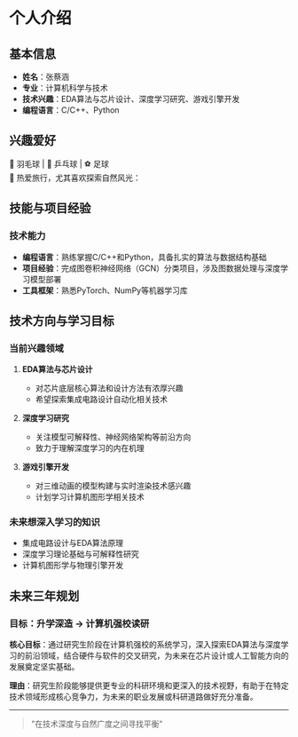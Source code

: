 # 个人介绍

## 基本信息
- **姓名**：张蔡涵
- **专业**：计算机科学与技术
- **技术兴趣**：EDA算法与芯片设计、深度学习研究、游戏引擎开发
- **编程语言**：C/C++、Python

## 兴趣爱好
🏸 羽毛球 | 🏓 乒乓球 | ⚽ 足球  
🌄 热爱旅行，尤其喜欢探索自然风光：

## 技能与项目经验
### 技术能力
- **编程语言**：熟练掌握C/C++和Python，具备扎实的算法与数据结构基础
- **项目经验**：完成图卷积神经网络（GCN）分类项目，涉及图数据处理与深度学习模型部署
- **工具框架**：熟悉PyTorch、NumPy等机器学习库

## 技术方向与学习目标
### 当前兴趣领域
1. **EDA算法与芯片设计**  
   - 对芯片底层核心算法和设计方法有浓厚兴趣
   - 希望探索集成电路设计自动化相关技术

2. **深度学习研究**  
   - 关注模型可解释性、神经网络架构等前沿方向
   - 致力于理解深度学习的内在机理

3. **游戏引擎开发**  
   - 对三维动画的模型构建与实时渲染技术感兴趣
   - 计划学习计算机图形学相关技术

### 未来想深入学习的知识
- 集成电路设计与EDA算法原理
- 深度学习理论基础与可解释性研究
- 计算机图形学与物理引擎开发

## 未来三年规划
### 目标：升学深造 → 计算机强校读研

**核心目标**：通过研究生阶段在计算机强校的系统学习，深入探索EDA算法与深度学习的前沿领域，结合硬件与软件的交叉研究，为未来在芯片设计或人工智能方向的发展奠定坚实基础。

**理由**：研究生阶段能够提供更专业的科研环境和更深入的技术视野，有助于在特定技术领域形成核心竞争力，为未来的职业发展或科研道路做好充分准备。

---

> "在技术深度与自然广度之间寻找平衡"  

